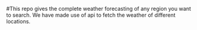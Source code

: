 #This repo gives the complete weather forecasting of any region you want to search.
We have made use of api to fetch the weather of different locations.
